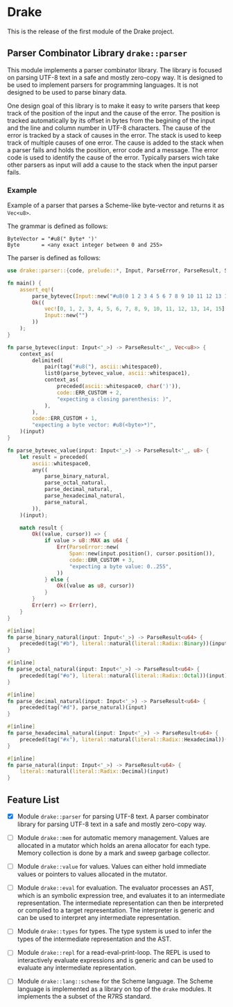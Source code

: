 # Drake

This is the release of the first module of the Drake project.

## Parser Combinator Library `drake::parser`

This module implements a parser combinator library. The library is focused
on parsing UTF-8 text in a safe and mostly zero-copy way. It is designed to
be used to implement parsers for programming languages. It is not designed
to be used to parse binary data.

One design goal of this library is to make it easy to write parsers that keep
track of the position of the input and the cause of the error. The position is
tracked automatically by its offset in bytes from the begining of the input and
the line and column number in UTF-8 characters. The cause of the error is
tracked by a stack of causes in the error. The stack is used to keep track of
multiple causes of one error. The cause is added to the stack when a parser
fails and holds the position, error code and a message. The error code is used
to identify the cause of the error. Typically parsers wich take other parsers as
input will add a cause to the stack when the input parser fails.

### Example

Example of a parser that parses a Scheme-like byte-vector and returns it as
`Vec<u8>`.

The grammar is defined as follows:

```text
ByteVector = "#u8(" Byte* ')'
Byte       = <any exact integer between 0 and 255>
```

The parser is defined as follows:

```rust
use drake::parser::{code, prelude::*, Input, ParseError, ParseResult, Span};

fn main() {
    assert_eq!(
        parse_bytevec(Input::new("#u8(0 1 2 3 4 5 6 7 8 9 10 11 12 13 14 15)")),
        Ok((
            vec![0, 1, 2, 3, 4, 5, 6, 7, 8, 9, 10, 11, 12, 13, 14, 15],
            Input::new("")
        ))
    );
}

fn parse_bytevec(input: Input<'_>) -> ParseResult<'_, Vec<u8>> {
    context_as(
        delimited(
            pair(tag("#u8("), ascii::whitespace0),
            list0(parse_bytevec_value, ascii::whitespace1),
            context_as(
                preceded(ascii::whitespace0, char(')')),
                code::ERR_CUSTOM + 2,
                "expecting a closing parenthesis: )",
            ),
        ),
        code::ERR_CUSTOM + 1,
        "expecting a byte vector: #u8(<byte>*)",
    )(input)
}

fn parse_bytevec_value(input: Input<'_>) -> ParseResult<'_, u8> {
    let result = preceded(
        ascii::whitespace0,
        any((
            parse_binary_natural,
            parse_octal_natural,
            parse_decimal_natural,
            parse_hexadecimal_natural,
            parse_natural,
        )),
    )(input);

    match result {
        Ok((value, cursor)) => {
            if value > u8::MAX as u64 {
                Err(ParseError::new(
                    Span::new(input.position(), cursor.position()),
                    code::ERR_CUSTOM + 3,
                    "expecting a byte value: 0..255",
                ))
            } else {
                Ok((value as u8, cursor))
            }
        }
        Err(err) => Err(err),
    }
}

#[inline]
fn parse_binary_natural(input: Input<'_>) -> ParseResult<u64> {
    preceded(tag("#b"), literal::natural(literal::Radix::Binary))(input)
}

#[inline]
fn parse_octal_natural(input: Input<'_>) -> ParseResult<u64> {
    preceded(tag("#o"), literal::natural(literal::Radix::Octal))(input)
}

#[inline]
fn parse_decimal_natural(input: Input<'_>) -> ParseResult<u64> {
    preceded(tag("#d"), parse_natural)(input)
}

#[inline]
fn parse_hexadecimal_natural(input: Input<'_>) -> ParseResult<u64> {
    preceded(tag("#x"), literal::natural(literal::Radix::Hexadecimal))(input)
}

#[inline]
fn parse_natural(input: Input<'_>) -> ParseResult<u64> {
    literal::natural(literal::Radix::Decimal)(input)
}
```

## Feature List

- [x] Module `drake::parser` for parsing UTF-8 text. A parser combinator
    library for parsing UTF-8 text in a safe and mostly zero-copy way.
- [ ] Module `drake::mem` for automatic memory management. Values are allocated
    in a mutator which holds an arena allocator for each type. Memory collection
    is done by a mark and sweep garbage collector.
- [ ] Module `drake::value` for values. Values can either hold immediate values
    or pointers to values allocated in the mutator.
- [ ] Module `drake::eval` for evaluation. The evaluator processes an AST, which
    is an symbolic expression tree, and evaluates it to an intermediate
    representation. The intermediate representation can then be interpreted or
    compiled to a target representation. The interpreter is generic and can be
    used to interpret any intermediate representation.
- [ ] Module `drake::types` for types. The type system is used to infer the
    types of the intermediate representation and the AST.
- [ ] Module `drake::repl` for a read-eval-print-loop. The REPL is used to
    interactively evaluate expressions and is generic and can be used to
    evaluate any intermediate representation.
- [ ] Module `drake::lang::scheme` for the Scheme language. The Scheme language
    is implemented as a library on top of the `drake` modules. It implements the
    a subset of the R7RS standard.

